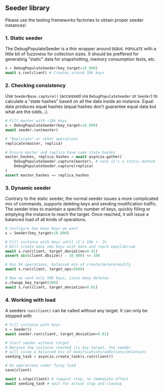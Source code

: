 ## Seeder library

Please use the testing frameworks factories to obtain proper seeder instances!

### 1. Static seeder

The DebugPopulateSeeder is a thin wrapper around `DEBUG POPULATE` with a little bit of fuzziness for collection sizes. It should be preffered for generating "static" data for snapshotting, memory consumption tests, etc.

```python
s = DebugPopulateSeeder(key_target=10_000)
await s.run(client) # Creates around 10k keys
```

### 2. Checking consistency

Use `SeederBase.capture()` (accessed via `DebugPopulateSeeder` or `Seeder`) to calculate a "state hashes" based on all the data inside an instance. Equal data produces equal hashes (equal hashes don't guarantee equal data but what are the odds...).

```python
# Fill master with ~10k keys
s = DebugPopulateSeeder(key_target=10_000)
await seeder.run(master)

# "Replicate" or other operations
replicate(master, replica)

# Ensure master and replica have same state hashes
master_hashes, replica_hashes = await asyncio.gather(
    DebugPopulateSeeder.capture(master), # note it's a static method
    DebugPopulateSeeder.capture(replica)
)
assert master_hashes == replica_hashes
```

### 3. Dynamic seeder

Contrary to the static seeder, the normal seeder issues a more complicated mix of commands, supports deleting keys and sending modification traffic.
The seeder tries to maintain a specific number of keys, quickly filling or emptying the instance to reach the target. Once reached, it will issue a balanced load of all kinds of operations.

```python
# Configure how many keys we want
s = Seeder(key_target=10_000)

# Fill instance with keys until it's 10k +- 1%
# Will create many new keys with data and reach equilibrium
await s.run(client, target_deviation=0.01)
assert abs(client.dbsize() - 10_000) <= 100

# Run 5k operations, balanced mix of create/delete/modify
await s.run(client, target_ops=5000)

# Now we want only 500 keys, issue many deletes
s.change_key_target(500)
await s.run(client, target_deviation=0.01)
```

### 4. Working with load

A seeders `run(client)` can be called without any target. It can only be stopped with

```python
# Fill instance with keys
s = Seeder()
await seeder.run(client, target_deviation=0.01)

# Start seeder without target
# Because the instance reached its key target, the seeder
# will issue a balanced mix of modifications/additions/deletions
seeding_task = asyncio.create_task(s.run(client))

# Do operations under fuzzy load
save(client)

await s.stop(client) # request stop, no immediate effect
await seeding_task # wait for actual stop and cleanup
```
